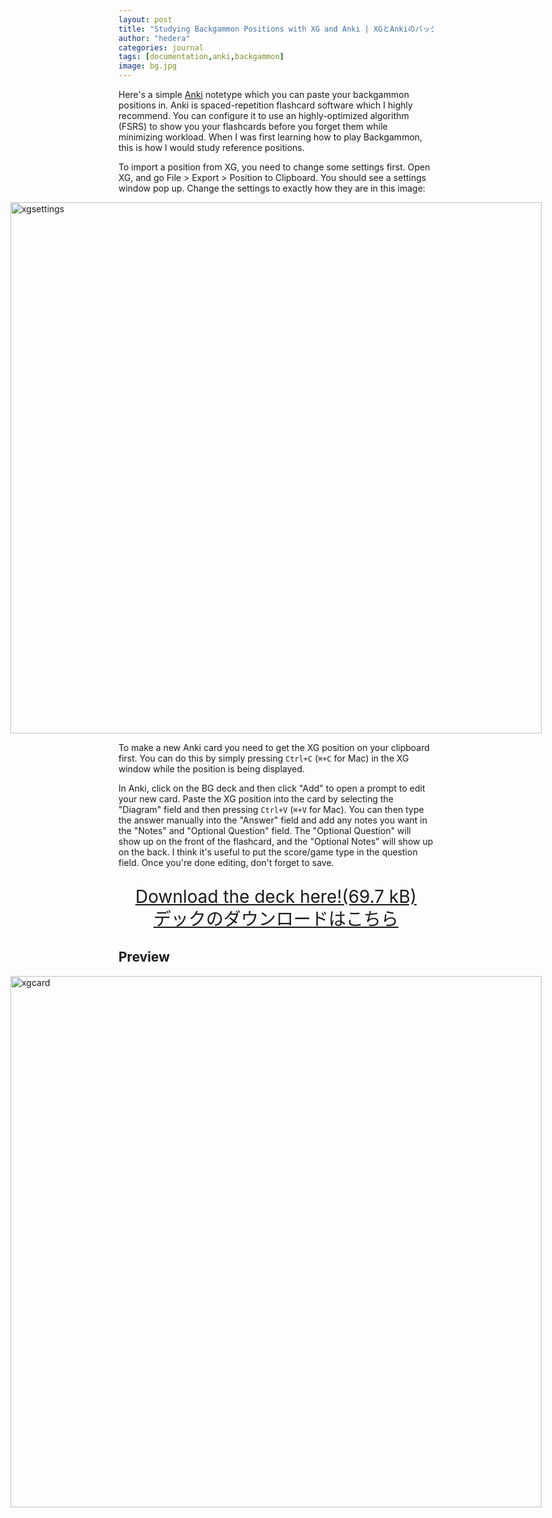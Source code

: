 ```yaml
---
layout: post
title: "Studying Backgammon Positions with XG and Anki | XGとAnkiのバックギャモン勉強法"
author: "hedera"
categories: journal
tags: [documentation,anki,backgammon]
image: bg.jpg
---
```


Here's a simple [Anki](https://apps.ankiweb.net/) notetype which you can paste your backgammon positions in. Anki is spaced-repetition flashcard software which I highly recommend. You can configure it to use an highly-optimized algorithm (FSRS) to show you your flashcards before you forget them while minimizing workload. When I was first learning how to play Backgammon, this is how I would study reference positions.

To import a position from XG, you need to change some settings first. Open XG, and go File > Export > Position to Clipboard. You should see a settings window pop up. Change the settings to exactly how they are in this image:

<div class="container" style="display: flex; justify-content: center;">
      <div class="image"> <img src="{{ site.github.url }}/assets/img/xgsettings.png" alt="xgsettings" height="850px"/> </div> 
</div>

To make a new Anki card you need to get the XG position on your clipboard first. You can do this by simply pressing `Ctrl+C` (`⌘+C` for Mac) in the XG window while the position is being displayed. 

In Anki, click on the BG deck and then click "Add" to open a prompt to edit your new card. Paste the XG position into the card by selecting the "Diagram" field and then pressing `Ctrl+V` (`⌘+V` for Mac). You can then type the answer manually into the "Answer" field and add any notes you want in the "Notes" and "Optional Question" field. The "Optional Question" will show up on the front of the flashcard, and the "Optional Notes" will show up on the back. I think it's useful to put the score/game type in the question field. Once you're done editing, don't forget to save.

<p style="font-size: 2em; line-height: 1.3em; text-align: center;">
   <a href="{{ site.github.url }}/assets/files/BG.apkg">
      Download the deck here!(69.7 kB)<br>
       デックのダウンロードはこちら
   </a>
</p>

## Preview

<div class="container" style="display:flex; justify-content: center;">
    <div class="image"> <img src="{{ site.github.url }}/assets/img/xganki.jpg" alt="xgcard" height="850px"/> </div>
</div>